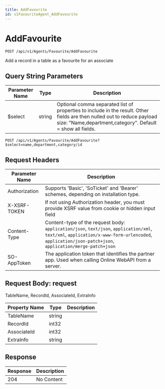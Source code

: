 ```yaml
---
title: AddFavourite
id: v1FavouriteAgent_AddFavourite
---
```


# AddFavourite

```http
POST /api/v1/Agents/Favourite/AddFavourite
```

Add a record in a table as a favourite for an associate







## Query String Parameters

| Parameter Name | Type |  Description |
|----------------|------|--------------|
| $select | string |  Optional comma separated list of properties to include in the result. Other fields are then nulled out to reduce payload size: "Name,department,category". Default = show all fields. |

```http
POST /api/v1/Agents/Favourite/AddFavourite?$select=name,department,category/id
```


## Request Headers

| Parameter Name | Description |
|----------------|-------------|
| Authorization  | Supports 'Basic', 'SoTicket' and 'Bearer' schemes, depending on installation type. |
| X-XSRF-TOKEN   | If not using Authorization header, you must provide XSRF value from cookie or hidden input field |
| Content-Type | Content-type of the request body: `application/json`, `text/json`, `application/xml`, `text/xml`, `application/x-www-form-urlencoded`, `application/json-patch+json`, `application/merge-patch+json` |
| SO-AppToken | The application token that identifies the partner app. Used when calling Online WebAPI from a server. |

## Request Body: request  

TableName, RecordId, AssociateId, ExtraInfo 

| Property Name | Type |  Description |
|----------------|------|--------------|
| TableName | string |  |
| RecordId | int32 |  |
| AssociateId | int32 |  |
| ExtraInfo | string |  |


## Response


| Response | Description |
|----------------|-------------|
| 204 | No Content |